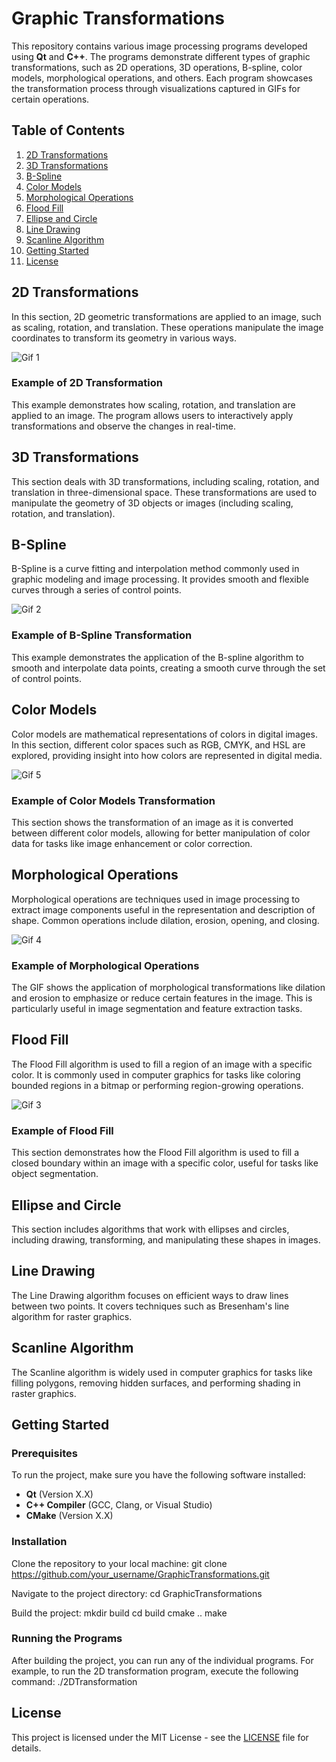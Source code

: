 # Graphic Transformations

This repository contains various image processing programs developed using **Qt** and **C++**. The programs demonstrate different types of graphic transformations, such as 2D operations, 3D operations, B-spline, color models, morphological operations, and others. Each program showcases the transformation process through visualizations captured in GIFs for certain operations.

## Table of Contents
1. [2D Transformations](#2d-transformations)
2. [3D Transformations](#3d-transformations)
3. [B-Spline](#b-spline)
4. [Color Models](#color-models)
5. [Morphological Operations](#morphological-operations)
6. [Flood Fill](#flood-fill)
7. [Ellipse and Circle](#ellipse-and-circle)
8. [Line Drawing](#line-drawing)
9. [Scanline Algorithm](#scanline-algorithm)
10. [Getting Started](#getting-started)
11. [License](#license)

## 2D Transformations
In this section, 2D geometric transformations are applied to an image, such as scaling, rotation, and translation. These operations manipulate the image coordinates to transform its geometry in various ways.

![Gif 1](gifs/2dgif.gif)

### Example of 2D Transformation
This example demonstrates how scaling, rotation, and translation are applied to an image. The program allows users to interactively apply transformations and observe the changes in real-time.

## 3D Transformations
This section deals with 3D transformations, including scaling, rotation, and translation in three-dimensional space. These transformations are used to manipulate the geometry of 3D objects or images (including scaling, rotation, and translation).

## B-Spline
B-Spline is a curve fitting and interpolation method commonly used in graphic modeling and image processing. It provides smooth and flexible curves through a series of control points.

![Gif 2](gifs/B-splinegif.gif)

### Example of B-Spline Transformation
This example demonstrates the application of the B-spline algorithm to smooth and interpolate data points, creating a smooth curve through the set of control points.

## Color Models
Color models are mathematical representations of colors in digital images. In this section, different color spaces such as RGB, CMYK, and HSL are explored, providing insight into how colors are represented in digital media.

![Gif 5](gifs/colormodelsgif.gif)

### Example of Color Models Transformation
This section shows the transformation of an image as it is converted between different color models, allowing for better manipulation of color data for tasks like image enhancement or color correction.

## Morphological Operations
Morphological operations are techniques used in image processing to extract image components useful in the representation and description of shape. Common operations include dilation, erosion, opening, and closing.

![Gif 4](gifs/MorphologicalOperationsgif.gif)

### Example of Morphological Operations
The GIF shows the application of morphological transformations like dilation and erosion to emphasize or reduce certain features in the image. This is particularly useful in image segmentation and feature extraction tasks.

## Flood Fill
The Flood Fill algorithm is used to fill a region of an image with a specific color. It is commonly used in computer graphics for tasks like coloring bounded regions in a bitmap or performing region-growing operations.

![Gif 3](gifs/FloodFillgif.gif)

### Example of Flood Fill
This section demonstrates how the Flood Fill algorithm is used to fill a closed boundary within an image with a specific color, useful for tasks like object segmentation.

## Ellipse and Circle
This section includes algorithms that work with ellipses and circles, including drawing, transforming, and manipulating these shapes in images.

## Line Drawing
The Line Drawing algorithm focuses on efficient ways to draw lines between two points. It covers techniques such as Bresenham's line algorithm for raster graphics.

## Scanline Algorithm
The Scanline algorithm is widely used in computer graphics for tasks like filling polygons, removing hidden surfaces, and performing shading in raster graphics.

## Getting Started

### Prerequisites
To run the project, make sure you have the following software installed:
- **Qt** (Version X.X)
- **C++ Compiler** (GCC, Clang, or Visual Studio)
- **CMake** (Version X.X)

### Installation
Clone the repository to your local machine:
git clone https://github.com/your_username/GraphicTransformations.git

Navigate to the project directory:
cd GraphicTransformations

Build the project:
mkdir build cd build cmake .. make

### Running the Programs
After building the project, you can run any of the individual programs. For example, to run the 2D transformation program, execute the following command:
./2DTransformation


## License
This project is licensed under the MIT License - see the [LICENSE](LICENSE) file for details.
